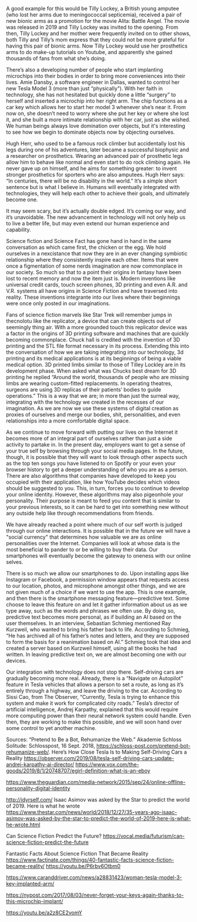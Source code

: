 A good example for this would be Tilly Lockey, a British young amputee (who lost her arms due to meningococcal septicemia), received a pair of new bionic arms as a promotion for the movie Alita: Battle Angel. The movie was released in 2019 and Tilly Lockey was invited to the opening. From then, Tilly Lockey and her mother were frequently invited on to other shows, both Tilly and Tilly’s mom express that they could not be more grateful for having this pair of bionic arms. Now Tilly Lockey would use her prosthetics arms to do make-up tutorials on Youtube, and apparently she gained thousands of fans from what she’s doing. 

There’s also a developing number of people who start implanting microchips into their bodies in order to bring more conveniences into their lives. Amie Dansby, a software engineer in Dallas, wanted to control her new Tesla Model 3 (more than just “physically”). With her faith in technology, she has not hesitated but quickly done a little “surgery” to herself and inserted a microchip into her right arm. The chip functions as a car key which allows her to start her model 3 whenever she’s near it. From now on, she doesn’t need to worry where she put her key or where she lost it, and she built a more intimate relationship with her car, just as she wished. We human beings always love domination over objects, but it's interesting to see how we begin to dominate objects now by objecting ourselves. 

Hugh Herr, who used to be a famous rock climber but accidentally lost his legs during one of his adventures, later became a successful biophysic and a researcher on prosthetics. Wearing an advanced pair of prosthetic legs allow him to behave like normal and even start to do rock climbing again. He never gave up on himself, and he aims for something greater: to invent stronger prosthetics for sporters who are also amputees. Hugh Herr says: “In centuries, there will be no disability in the world.” It’s a simple short sentence but is what I believe in. Humans will eventually integrated with technologies, they will help each other to achieve their goals, and ultimately become one. 

It may seem scary, but it’s actually double edged. It’s coming our way, and it’s unavoidable. The new advancement in technology will not only help us to live a better life, but may even extend our human experience and capability. 

Science fiction and Science Fact has gone hand in hand in the same conversation as which came first, the chicken or the egg. We hold ourselves in a nexcistance that now they are in an ever changing symbiotic relationship where they consistently inspire each other. Items that were once a figmentation of some nerds imagination are now commonplace in our society. So much so that to a point their origins in fantasy have been lost to recent memory and now the item just is. Modern inventions like universal credit cards, touch screen phones, 3D printing and even A.R. and V.R. systems all have origins in Science Fiction and have traversed into reality. These inventions integrante into our lives where their beginnings were once only posted in our imaginations. 

Fans of science fiction marvels like Star Trek will remember jumps in thecnolotu like the replicator, a device that can create objects out of seemingly thing air. With a more grounded touch this replicator device was  a factor in the origins of 3D printing software and machines that are quickly becoming commonplace. Chuck hall is credited with the invention of 3D printing and the STL file format necessary in its process. Extending this into the conversation of how we are taking integrating into our technology, 3d printing and its medical applications is at its beginnings of being a viable medical option. 3D printed limbs similar to those of Tilley Lockley are in its development phase. When asked what was Chucks best dream for 3D printing he replied “Around the world, thousands of people who are missing limbs are wearing custom-fitted replacements. In operating theatres, surgeons are using 3D replicas of their patients’ bodies to guide operations.” This is a way that we are; in more than just the surreal way, integrating with the technology we created in the recesses of our imagination. As we are now we use these systems of digital creation as proxies of ourselves and merge our bodies, shit, personalities, and even relationships into a more comfortable digital space.

As we continue to move forward with putting our lives on the Internet it becomes more of an integral part of ourselves rather than just a side activity to partake in. In the present day, employers want to get a sense of your true self by browsing through your social media pages. In the future, though, it is possible that they will want to look through other aspects such as the top ten songs you have listened to on Spotify or your even your browser history to get a deeper understanding of who you are as a person. There are also algorithms that companies have developed to keep you occupied with their application, like how YouTube decides which videos should be suggested to you. This, in turn, forces you to continue to develop your online identity. However, these algorithms may also pigeonhole your personality. Their purpose is meant to feed you content that is similar to your previous interests, so it can be hard to get into something new without any outside help like through recommendations from friends. 

We have already reached a point where much of our self worth is judged through our online interactions. It is possible that in the future we will have a "social currency" that determines how valuable we are as online personalities over the Internet. Companies will look at whose data is the most beneficial to pander to or be willing to buy their data. Our smartphones will eventually become the gateway to oneness with our online selves.

There is so much we allow our smartphones to do. Upon installing apps like Instagram or Facebook, a permission window appears that requests access to our location, photos, and microphone amongst other things, and we are not given much of a choice if we want to use the app. This is one example, and then there is the smartphone messaging feature—predictive text. Some choose to leave this feature on and let it gather information about us as we type away, such as the words and phrases we often use. By doing so, predictive text becomes more personal, as if building an AI based on the user themselves.
In an interview, Sebastian Schmieg mentioned Ray Kurzweil, who wanted to bring his father back to life. According to Schmieg, “He has archived all of his father’s notes and letters, and they are supposed to form the basis for a reanimation based on AI.” Schmieg took that idea and created a server based on Kurzweil himself, using all the books he had written. In leaving predictive text on, we are almost becoming one with our devices.  

Our integration with technology does not stop there. Self-driving cars are gradually becoming more real. Already, there is a “Navigate on Autopilot” feature in Tesla vehicles that allows a person to set a route, as long as it’s entirely through a highway, and leave the driving to the car. According to Sissi Cao, from The Observer, “Currently, Tesla is trying to enhance this system and make it work for complicated city roads.” Tesla’s director of artificial intelligence, Andrej Karpathy, explained that this would require more computing power than their neural network system could handle. Even then, they are working to make this possible, and we will soon hand over some control to yet another machine. 

Sources:
“Pretend to Be a Bot, Rehumanize the Web.” Akademie Schloss Solitude: Schlosspost, 16 Sept. 2018, https://schloss-post.com/pretend-bot-rehumanize-web/.
Here’s How Close Tesla Is to Making Self-Driving Cars a Reality https://observer.com/2019/08/tesla-self-driving-cars-update-andrej-karpathy-ai-director/
https://www.vox.com/the-goods/2019/8/1/20748707/egirl-definition-what-is-an-eboy 

https://www.theguardian.com/media-network/2015/sep/24/online-offline-personality-digital-identity

http://idyrself.com/
Isaac Asimov was asked by the Star to predict the world of 2019. Here is what he wrote
https://www.thestar.com/news/world/2018/12/27/35-years-ago-isaac-asimov-was-asked-by-the-star-to-predict-the-world-of-2019-here-is-what-he-wrote.html

Can Science Fiction Predict the Future?
https://vocal.media/futurism/can-science-fiction-predict-the-future

Fantastic Facts About Science Fiction That Became Reality
https://www.factinate.com/things/40-fantastic-facts-science-fiction-became-reality/
https://youtu.be/P6rbv6Otbm0

https://www.caranddriver.com/news/a28831423/woman-tesla-model-3-key-implanted-arm/

https://nypost.com/2017/08/03/never-forget-your-keys-again-thanks-to-this-microchip-implant/

https://youtu.be/a2z8CE2vomY





